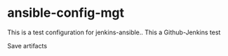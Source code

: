 # ansible-config-mgt

This is a test configuration for jenkins-ansible..
This a Github-Jenkins test

Save artifacts